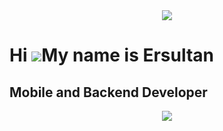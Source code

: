<div align="center">
<img src="https://tenor.com/ru/view/anime-aesthetic-blue-gif-22834691.gif" align="center"  />
</div>  

Hi ![](https://user-images.githubusercontent.com/18350557/176309783-0785949b-9127-417c-8b55-ab5a4333674e.gif)My name is Ersultan
================================================================================================================================

Mobile and Backend Developer
----------------------------
<div align="center">
<img src="https://tenor.com/ru/view/anime-aesthetic-blue-gif-22834691.gif" align="center"  />
</div>  
